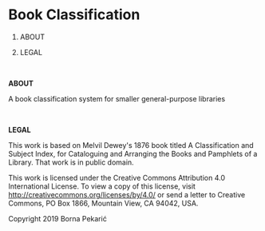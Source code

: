 # Book Classification

1. ABOUT

2. LEGAL

<br/>

**ABOUT**

A book classification system for smaller general-purpose libraries

<br/>

**LEGAL**

This work is based on Melvil Dewey's 1876 book titled A Classification and Subject Index, for Cataloguing and Arranging the Books and Pamphlets of a Library. That work is in public domain.

This work is licensed under the Creative Commons Attribution 4.0 International License. To view a copy of this license, visit http://creativecommons.org/licenses/by/4.0/ or send a letter to Creative Commons, PO Box 1866, Mountain View, CA 94042, USA.

Copyright 2019 Borna Pekarić
